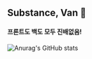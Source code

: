 ## Substance, Van 🔑

#### 프론트도 백도 모두 진배없음!

![Anurag's GitHub stats](https://github-readme-stats.vercel.app/api?username=VanSubstance&show_icons=true&count_private=true&theme=radical)

<!--
**VanSubstance/Vansubstance** is a ✨ _special_ ✨ repository because its `README.md` (this file) appears on your GitHub profile.

Here are some ideas to get you started:

- 🔭 I’m currently working on ...
- 🌱 I’m currently learning ...
- 👯 I’m looking to collaborate on ...
- 🤔 I’m looking for help with ...
- 💬 Ask me about ...
- 📫 How to reach me: ...
- 😄 Pronouns: ...
- ⚡ Fun fact: ...
-->
